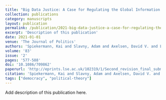 ```yaml
---
title: "Big Data Justice: A Case for Regulating the Global Information Commons"
collection: publications
category: manuscripts
layout: publication
permalink: /publication/2021-big-data-justice-a-case-for-regulating-the-global-
excerpt: 'Description of this publication'
date: 2021-01-01
venue: 'The Journal of Politics'
authors: 'Spiekermann, Kai and Slavny, Adam and Axelsen, David V. and Lawford-Smith, Holly'
volume: '83'
issue: '2'
pages: '577-588'
doi: '10.1086/709862'
paperurl: 'http://eprints.lse.ac.uk/102319/1/Second_revision_final_submission_proof_wo_response.pdf'
citation: 'Spiekermann, Kai and Slavny, Adam and Axelsen, David V. and Lawford-Smith, Holly (2021) "Big Data Justice: A Case for Regulating the Global Information Commons", The Journal of Politics, 83(2), pp. 577-588.'
tags: ["democracy", "political-theory"]
---
```


Add description of this publication here.